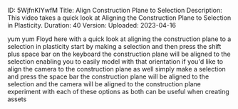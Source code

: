 ID: 5WjfnKIYwfM
Title: Align Construction Plane to Selection
Description: This video takes a quick look at Aligning the Construction Plane to Selection in Plasticity.
Duration: 40
Version: 
Uploaded: 2023-04-16

yum yum
Floyd here with a quick look at aligning
the construction plane to a selection in
plasticity start by making a selection
and then press the shift plus space bar
on the keyboard the construction plane
will be aligned to the selection
enabling you to easily model with that
orientation if you'd like to align the
camera to the construction plane as well
simply make a selection and press the
space bar the construction plane will be
aligned to the selection and the camera
will be aligned to the construction
plane experiment with each of these
options as both can be useful when
creating assets